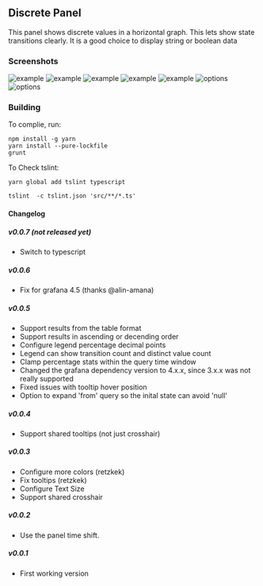 ## Discrete Panel

This panel shows discrete values in a horizontal graph.  This lets show state transitions clearly.  It is a good
choice to display string or boolean data


### Screenshots

![example](https://raw.githubusercontent.com/NatelEnergy/grafana-discrete-panel/master/src/img/screenshot-single-1.png)
![example](https://raw.githubusercontent.com/NatelEnergy/grafana-discrete-panel/master/src/img/screenshot-single-2.png)
![example](https://raw.githubusercontent.com/NatelEnergy/grafana-discrete-panel/master/src/img/screenshot-single-3.png)
![example](https://raw.githubusercontent.com/NatelEnergy/grafana-discrete-panel/master/src/img/screenshot-single-4.png)
![example](https://raw.githubusercontent.com/NatelEnergy/grafana-discrete-panel/master/src/img/screenshot-multiple.png)
![options](https://raw.githubusercontent.com/NatelEnergy/grafana-discrete-panel/master/src/img/screenshot-options-1.png)
![options](https://raw.githubusercontent.com/NatelEnergy/grafana-discrete-panel/master/src/img/screenshot-options-2.png)


### Building

To complie, run:
```
npm install -g yarn
yarn install --pure-lockfile
grunt
```

To Check tslint:
```
yarn global add tslint typescript

tslint  -c tslint.json 'src/**/*.ts'
```


#### Changelog


##### v0.0.7 (not released yet)

- Switch to typescript



##### v0.0.6

- Fix for grafana 4.5 (thanks @alin-amana)


##### v0.0.5

- Support results from the table format
- Support results in ascending or decending order
- Configure legend percentage decimal points
- Legend can show transition count and distinct value count
- Clamp percentage stats within the query time window
- Changed the grafana dependency version to 4.x.x, since 3.x.x was not really supported
- Fixed issues with tooltip hover position
- Option to expand 'from' query so the inital state can avoid 'null'


##### v0.0.4

- Support shared tooltips (not just crosshair)


##### v0.0.3

- Configure more colors (retzkek)
- Fix tooltips (retzkek)
- Configure Text Size
- Support shared crosshair


##### v0.0.2

- Use the panel time shift.


##### v0.0.1

- First working version

